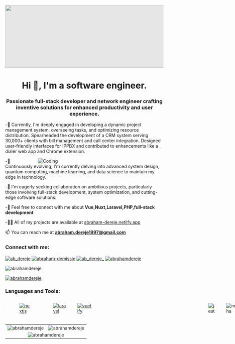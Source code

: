 <img style="display: block;-webkit-user-select: none;margin: auto;cursor: zoom-in;background-color: hsl(0, 0%, 90%);" src="https://user-images.githubusercontent.com/67194519/173735367-b75edb3b-61ec-4323-a10f-5d98e1d7b97a.gif" width="949" height="200">

<h1 align="center">Hi 👋, I'm a software engineer.</h1>
<h3 align="center">Passionate full-stack developer and network engineer crafting inventive solutions for enhanced productivity and user experience.</h3>

-🔭 Currently, I'm deeply engaged in developing a dynamic project management system, overseeing tasks, and optimizing resource distribution. Spearheaded the development of a CRM system serving 30,000+ clients with bill management and call center integration. Designed user-friendly interfaces for IPPBX and contributed to enhancements like a dialer web app and Chrome extension.



<img align="right" alt="Coding" width="400" src="https://gifdb.com/images/high/animated-chock-coding-c78f6elj32sfoi8q.gif" />

-🌱 Continuously evolving, I'm currently delving into advanced system design, quantum computing, machine learning, and data science to maintain my edge in technology.

-👯 I'm eagerly seeking collaboration on ambitious projects, particularly those involving full-stack development, system optimization, and cutting-edge software solutions.

-💬 Feel free to connect with me about **Vue,Nuxt,Laravel,PHP,full-stack development**

-👨‍💻 All of my projects are available at [abraham-dereje.netlify.app](abraham-dereje.netlify.app)

📫 You can reach me at **abraham.dereje1997@gmail.com**

<h3 align="left">Connect with me:</h3>
<p align="left">
<a href="https://twitter.com/ab_dereje" target="blank"><img align="center" src="https://raw.githubusercontent.com/rahuldkjain/github-profile-readme-generator/master/src/images/icons/Social/twitter.svg" alt="ab_dereje" height="30" width="40" /></a>
<a href="https://linkedin.com/in/abraham-demissie" target="blank"><img align="center" src="https://raw.githubusercontent.com/rahuldkjain/github-profile-readme-generator/master/src/images/icons/Social/linked-in-alt.svg" alt="abraham-demissie" height="30" width="40" /></a>
<a href="https://instagram.com/ab_dereje_" target="blank"><img align="center" src="https://raw.githubusercontent.com/rahuldkjain/github-profile-readme-generator/master/src/images/icons/Social/instagram.svg" alt="ab_dereje_" height="30" width="40" /></a>
<a href="https://www.leetcode.com/abrahamdereje" target="blank"><img align="center" src="https://raw.githubusercontent.com/rahuldkjain/github-profile-readme-generator/master/src/images/icons/Social/leet-code.svg" alt="abrahamdereje" height="30" width="40" /></a>
</p>



<p align="left"> <img src="https://komarev.com/ghpvc/?username=abrahamdereje&label=Profile%20views&color=0e75b6&style=flat" alt="abrahamdereje" /> </p>
<p align="left"> <a href="https://github.com/ryo-ma/github-profile-trophy"><img src="https://github-profile-trophy.vercel.app/?username=abrahamdereje" alt="abrahamdereje" /></a> </p>



<h3 align="left">Languages and Tools:</h3>
<div  style="display:flex">
<div style="display: inline-block; border: 1px solid white; padding: 5px; margin: 5px;">
    <a href="https://vuejs.org/" target="_blank" rel="noreferrer">
        <img src="https://raw.githubusercontent.com/devicons/devicon/master/icons/vuejs/vuejs-original-wordmark.svg" alt="vuejs" width="40" height="40"/>
    </a>
</div>
&nbsp;&nbsp;&nbsp;
<div style="display: inline-block; border: 1px solid white; padding: 5px; margin: 5px;">
    <a href="https://nuxt.com/" target="_blank" rel="noreferrer">
        <img src="https://nuxt.com/assets/design-kit/logo-green-white.png" alt="nuxtjs" width="40" height="40"/>
    </a>
</div>
&nbsp;&nbsp;&nbsp;
<div style="display: inline-block; border: 1px solid white; padding: 5px; margin: 5px;">
    <a href="https://reactjs.org/" target="_blank" rel="noreferrer">
        <img src="https://raw.githubusercontent.com/devicons/devicon/master/icons/react/react-original-wordmark.svg" alt="react" width="40" height="40"/>
    </a>
</div>
&nbsp;&nbsp;&nbsp;
<div style="display: inline-block; border: 1px solid white; padding: 5px; margin: 5px;">
    <a href="https://laravel.com/" target="_blank" rel="noreferrer">
        <img src="https://e7.pngegg.com/pngimages/764/304/png-clipart-laravel-black-logo-tech-companies-thumbnail.png" alt="laravel" width="40" height="40"/>
    </a>
</div>
&nbsp;&nbsp;&nbsp;
<div style="display: inline-block; border: 1px solid white; padding: 5px; margin: 5px;">
    <a href="https://vuetifyjs.com/en/" target="_blank" rel="noreferrer">
        <img src="https://bestofjs.org/logos/vuetify.svg" alt="vuetify" width="40" height="40"/>
    </a>
</div>
&nbsp;&nbsp;&nbsp;
<div style="display: inline-block; border: 1px solid white; padding: 5px; margin: 5px;">
    <a href="https://www.php.net" target="_blank" rel="noreferrer">
        <img src="https://raw.githubusercontent.com/devicons/devicon/master/icons/php/php-original.svg" alt="php" width="40" height="40"/>
    </a>
</div>
&nbsp;&nbsp;&nbsp;
<div style="display: inline-block; border: 1px solid white; padding: 5px; margin: 5px;">
    <a href="https://developer.mozilla.org/en-US/docs/Web/JavaScript" target="_blank" rel="noreferrer">
        <img src="https://raw.githubusercontent.com/devicons/devicon/master/icons/javascript/javascript-original.svg" alt="javascript" width="40" height="40"/>
    </a>
</div>
&nbsp;&nbsp;&nbsp;
<div style="display: inline-block; border: 1px solid white; padding: 5px; margin: 5px;">
    <a href="https://www.typescriptlang.org/" target="_blank" rel="noreferrer">
        <img src="https://raw.githubusercontent.com/devicons/devicon/master/icons/typescript/typescript-original.svg" alt="typescript" width="40" height="40"/>
    </a>
</div>
&nbsp;&nbsp;&nbsp;
<div style="display: inline-block; border: 1px solid white; padding: 5px; margin: 5px;">
    <a href="https://www.java.com" target="_blank" rel="noreferrer">
        <img src="https://raw.githubusercontent.com/devicons/devicon/master/icons/java/java-original.svg" alt="java" width="40" height="40"/>
    </a>
</div>
&nbsp;&nbsp;&nbsp;
<div style="display: inline-block; border: 1px solid white; padding: 5px; margin: 5px;">
    <a href="https://www.linux.org/" target="_blank" rel="noreferrer">
        <img src="https://raw.githubusercontent.com/devicons/devicon/master/icons/linux/linux-original.svg" alt="linux" width="40" height="40"/>
    </a>
</div>
&nbsp;&nbsp;&nbsp;
<div style="display: inline-block; border: 1px solid white; padding: 5px; margin: 5px;">
    <a href="https://www.nginx.com" target="_blank" rel="noreferrer">
        <img src="https://raw.githubusercontent.com/devicons/devicon/master/icons/nginx/nginx-original.svg" alt="nginx" width="40" height="40"/>
    </a>
</div>
&nbsp;&nbsp;&nbsp;
<div style="display: inline-block; border: 1px solid white; padding: 5px; margin: 5px;">
    <a href="https://www.docker.com/" target="_blank" rel="noreferrer">
        <img src="https://raw.githubusercontent.com/devicons/devicon/master/icons/docker/docker-original-wordmark.svg" alt="docker" width="40" height="40"/>
    </a>
</div>
&nbsp;&nbsp;&nbsp;
<a href="https://getbootstrap.com" target="_blank" rel="noreferrer">
    <div style="display: inline-block; border: 1px solid white; padding: 5px; margin: 5px;">
        <img src="https://raw.githubusercontent.com/devicons/devicon/master/icons/bootstrap/bootstrap-plain-wordmark.svg" alt="bootstrap" width="40" height="40"/>
    </div>
</a>
&nbsp;&nbsp;&nbsp;
<a href="https://www.w3schools.com/cpp/" target="_blank" rel="noreferrer">
    <div style="display: inline-block; border: 1px solid white; padding: 5px; margin: 5px;">
        <img src="https://raw.githubusercontent.com/devicons/devicon/master/icons/cplusplus/cplusplus-original.svg" alt="cplusplus" width="40" height="40"/>
    </div>
</a>
&nbsp;&nbsp;&nbsp;
<a href="https://www.w3schools.com/css/" target="_blank" rel="noreferrer">
    <div style="display: inline-block; border: 1px solid white; padding: 5px; margin: 5px;">
        <img src="https://raw.githubusercontent.com/devicons/devicon/master/icons/css3/css3-original-wordmark.svg" alt="css3" width="40" height="40"/>
    </div>
</a>
&nbsp;&nbsp;&nbsp;
<a href="https://jestjs.io" target="_blank" rel="noreferrer">
    <div style="display: inline-block; border: 1px solid white; padding: 5px; margin: 5px;">
        <img src="https://www.vectorlogo.zone/logos/jestjsio/jestjsio-icon.svg" alt="jest" width="40" height="40"/>
    </div>
</a>
&nbsp;&nbsp;&nbsp;
<a href="https://mochajs.org" target="_blank" rel="noreferrer">
    <div style="display: inline-block; border: 1px solid white; padding: 5px; margin: 5px;">
        <img src="https://www.vectorlogo.zone/logos/mochajs/mochajs-icon.svg" alt="mocha" width="40" height="40"/>
    </div>
</a>
&nbsp;&nbsp;&nbsp;
<a href="https://www.mongodb.com/" target="_blank" rel="noreferrer">
    <div style="display: inline-block; border: 1px solid white; padding: 5px; margin: 5px;">
        <img src="https://raw.githubusercontent.com/devicons/devicon/master/icons/mongodb/mongodb-original-wordmark.svg" alt="mongodb" width="40" height="40"/>
    </div>
</a>
&nbsp;&nbsp;&nbsp;
<a href="https://www.mysql.com/" target="_blank" rel="noreferrer">
    <div style="display: inline-block; border: 1px solid white; padding: 5px; margin: 5px;">
        <img src="https://raw.githubusercontent.com/devicons/devicon/master/icons/mysql/mysql-original-wordmark.svg" alt="mysql" width="40" height="40"/>
    </div>
</a>
&nbsp;&nbsp;&nbsp;
<a href="https://git-scm.com/" target="_blank" rel="noreferrer">
    <div style="display: inline-block; border: 1px solid white; padding: 5px; margin: 5px;">
        <img src="https://www.vectorlogo.zone/logos/git-scm/git-scm-icon.svg" alt="git" width="40" height="40"/>
    </div>
</a>
&nbsp;&nbsp;&nbsp;
<a href="https://postman.com" target="_blank" rel="noreferrer">
    <div style="display: inline-block; border: 1px solid white; padding: 5px; margin: 5px;">
        <img src="https://www.vectorlogo.zone/logos/getpostman/getpostman-icon.svg" alt="postman" width="40" height="40"/>
    </div>
</a>
&nbsp;&nbsp;&nbsp;
<a href="https://www.python.org" target="_blank" rel="noreferrer">
    <div style="display: inline-block; border: 1px solid white; padding: 5px; margin: 5px;">
        <img src="https://raw.githubusercontent.com/devicons/devicon/master/icons/python/python-original.svg" alt="python" width="40" height="40"/>
    </div>
</a>
&nbsp;&nbsp;&nbsp;
<a href="https://redux.js.org" target="_blank" rel="noreferrer">
    <div style="display: inline-block; border: 1px solid white; padding: 5px; margin: 5px;">
        <img src="https://raw.githubusercontent.com/devicons/devicon/master/icons/redux/redux-original.svg" alt="redux" width="40" height="40"/>
    </div>
</a>
</div>




<table>
  <tr>
    <td><img src="https://github-readme-stats.vercel.app/api/top-langs?username=abrahamdereje&show_icons=true&locale=en&layout=compact&theme=tokyonight" alt="abrahamdereje" width="450"/></td>
    <td><img src="https://github-readme-stats.vercel.app/api?username=abrahamdereje&show_icons=true&locale=en&theme=tokyonight" alt="abrahamdereje"   height="210"/></td>
  </tr>
  <tr>
    <td colspan="2" align="center"><img src="https://github-readme-streak-stats.herokuapp.com/?user=abrahamdereje&show_icons=true&theme=tokyonight" alt="abrahamdereje"  height="250" width="650" /></td>
  </tr>
</table>





